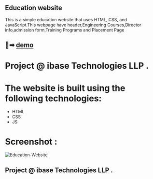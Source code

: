 ## Education website

This is a simple education website that uses HTML, CSS, and JavaScript.This webpage have header,Engineering Courses,Director info,admission form,Training Programs and Placement Page

## 🔗➡ [demo](https://rutiktorambe.github.io/Weather-App)

# Project @  ibase Technologies LLP .

# The website is built using the following technologies:
- HTML
- CSS
- JS


# Screenshot :
![Education-Website](https://github.com/Rutiktorambe/Education-Website/assets/114429614/e554fff3-5470-4509-afa1-933cb6c7df74)

## Project @  ibase Technologies LLP .
